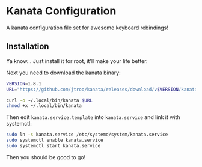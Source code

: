 # Kanata Configuration
A kanata configuration file set for awesome keyboard rebindings!

## Installation
Ya know... Just install it for root, it'll make your life better.

Next you need to download the kanata binary:
```bash
VERSION=1.8.1
URL="https://github.com/jtroo/kanata/releases/download/v$VERSION/kanata_cmd_allowed"

curl -o ~/.local/bin/kanata $URL
chmod +x ~/.local/bin/kanata
```

Then edit `kanata.service.template` into `kanata.service` and link it with systemctl:
```bash
sudo ln -s kanata.service /etc/systemd/system/kanata.service
sudo systemctl enable kanata.service
sudo systemctl start kanata.service
```

Then you should be good to go!
